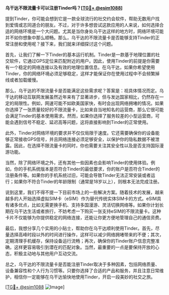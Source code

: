 **乌干达不限流量卡可以注册Tinder吗？[[TG💪+ @esim1088](https://t.me/s/esim1088)]**

提到Tinder，你可能会想到它是一款全球流行的社交约会软件，帮助无数用户找到爱情或志同道合的朋友。不过，对于许多想尝试这款应用的人来说，如何选择合适的网络环境是一个大问题。尤其是当你身处乌干达这样的地方时，网络环境可能并不如你想象中那么顺畅。那么，乌干达的不限流量卡是否能够支持Tinder的正常注册和使用呢？接下来，我们就来详细探讨这个问题。

首先，让我们了解一下Tinder的基本运行机制。Tinder是一款基于地理位置的社交软件，它通过GPS定位来匹配附近的用户。因此，使用Tinder的前提是你需要有一个稳定的网络连接以及有效的地理位置信息。在乌干达，如果你希望使用Tinder，你的网络环境必须足够稳定，这样才能保证你在使用过程中不会频繁掉线或者加载缓慢。

那么，乌干达的不限流量卡是否能满足这些需求呢？答案是：视具体情况而定。乌干达的移动互联网发展虽然近年来有了显著进步，但与发达国家相比，仍然存在一定的局限性。例如，网速可能不如欧美国家快，有时会出现网络拥堵的情况。如果你选择了一张质量较好的不限流量卡，比如来自当地知名的运营商，那么它很可能会满足Tinder的基本使用需求。然而，如果你选择了服务较差的小型运营商，可能会遇到信号不稳定、延迟高等问题，这将直接影响到Tinder的正常使用。

此外，Tinder对网络环境的要求并不仅仅局限于速度。它还需要确保你的设备能够正常接收GPS信号，并且网络连接必须足够安全，以保护你的隐私数据不被泄露。因此，在选择不限流量卡的同时，你也需要关注其安全性以及是否支持国际漫游功能。

当然，除了网络环境之外，还有其他一些因素也会影响Tinder的使用体验。例如，你的手机系统版本是否符合Tinder的最低要求，你的账户是否符合Tinder的注册条件等。如果你的手机系统过旧，可能会导致Tinder无法正常安装或者运行；如果你不符合Tinder的年龄限制（通常是18岁以上），则根本无法完成注册。

说到这里，我们不得不提一下目前市场上的一些解决方案。随着技术的发展，越来越多的人开始选择虚拟SIM卡（eSIM）作为替代传统实体SIM卡的方式。eSIM具有诸多优点，比如无需更换手机、支持多国漫游、灵活切换网络等。如果你计划长期在乌干达生活或者旅行，不妨考虑一下购买一张支持eSIM的不限流量卡。这种卡片不仅能够为你提供稳定的网络连接，还能让你更方便地管理自己的通信资费。

最后，我想分享几个实用的小贴士，帮助你在乌干达顺利使用Tinder。首先，尽量选择高峰时段以外的时间进行操作，这样可以减少网络拥堵带来的不便；其次，定期清理手机缓存，保持设备运行流畅；再次，确保你的Tinder账户信息完整准确，这样更容易吸引到潜在的匹配对象。当然，最重要的一点是要保持开放的心态，积极主动地与其他用户互动交流。

总之，乌干达的不限流量卡是否能注册Tinder取决于多种因素，包括网络质量、设备兼容性和个人行为习惯等。只要你选择了合适的产品和服务，并且注意日常维护，相信你一定能够在乌干达愉快地使用Tinder，开启一段美妙的社交之旅。

[[TG💪+ @esim1088](https://t.me/s/esim1088) ![Image](https://i.postimg.cc/4NQfJmqS/Snipaste-2025-05-13-00-14-12.png)]